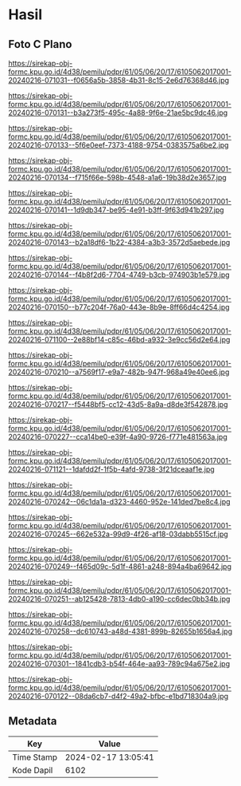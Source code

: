# Hasil

## Foto C Plano

https://sirekap-obj-formc.kpu.go.id/4d38/pemilu/pdpr/61/05/06/20/17/6105062017001-20240216-071031--f0656a5b-3858-4b31-8c15-2e6d76368d46.jpg

https://sirekap-obj-formc.kpu.go.id/4d38/pemilu/pdpr/61/05/06/20/17/6105062017001-20240216-070131--b3a273f5-495c-4a88-9f6e-21ae5bc9dc46.jpg

https://sirekap-obj-formc.kpu.go.id/4d38/pemilu/pdpr/61/05/06/20/17/6105062017001-20240216-070133--5f6e0eef-7373-4188-9754-0383575a6be2.jpg

https://sirekap-obj-formc.kpu.go.id/4d38/pemilu/pdpr/61/05/06/20/17/6105062017001-20240216-070134--f715f66e-598b-4548-a1a6-19b38d2e3657.jpg

https://sirekap-obj-formc.kpu.go.id/4d38/pemilu/pdpr/61/05/06/20/17/6105062017001-20240216-070141--1d9db347-be95-4e91-b3ff-9f63d941b297.jpg

https://sirekap-obj-formc.kpu.go.id/4d38/pemilu/pdpr/61/05/06/20/17/6105062017001-20240216-070143--b2a18df6-1b22-4384-a3b3-3572d5aebede.jpg

https://sirekap-obj-formc.kpu.go.id/4d38/pemilu/pdpr/61/05/06/20/17/6105062017001-20240216-070144--f4b8f2d6-7704-4749-b3cb-974903b1e579.jpg

https://sirekap-obj-formc.kpu.go.id/4d38/pemilu/pdpr/61/05/06/20/17/6105062017001-20240216-070150--b77c204f-76a0-443e-8b9e-8ff66d4c4254.jpg

https://sirekap-obj-formc.kpu.go.id/4d38/pemilu/pdpr/61/05/06/20/17/6105062017001-20240216-071100--2e88bf14-c85c-46bd-a932-3e9cc56d2e64.jpg

https://sirekap-obj-formc.kpu.go.id/4d38/pemilu/pdpr/61/05/06/20/17/6105062017001-20240216-070210--a7569f17-e9a7-482b-947f-968a49e40ee6.jpg

https://sirekap-obj-formc.kpu.go.id/4d38/pemilu/pdpr/61/05/06/20/17/6105062017001-20240216-070217--f5448bf5-cc12-43d5-8a9a-d8de3f542878.jpg

https://sirekap-obj-formc.kpu.go.id/4d38/pemilu/pdpr/61/05/06/20/17/6105062017001-20240216-070227--cca14be0-e39f-4a90-9726-f771e481563a.jpg

https://sirekap-obj-formc.kpu.go.id/4d38/pemilu/pdpr/61/05/06/20/17/6105062017001-20240216-071121--1dafdd2f-1f5b-4afd-9738-3f21dceaaf1e.jpg

https://sirekap-obj-formc.kpu.go.id/4d38/pemilu/pdpr/61/05/06/20/17/6105062017001-20240216-070242--06c1da1a-d323-4460-952e-141ded7be8c4.jpg

https://sirekap-obj-formc.kpu.go.id/4d38/pemilu/pdpr/61/05/06/20/17/6105062017001-20240216-070245--662e532a-99d9-4f26-af18-03dabb5515cf.jpg

https://sirekap-obj-formc.kpu.go.id/4d38/pemilu/pdpr/61/05/06/20/17/6105062017001-20240216-070249--f465d09c-5d1f-4861-a248-894a4ba69642.jpg

https://sirekap-obj-formc.kpu.go.id/4d38/pemilu/pdpr/61/05/06/20/17/6105062017001-20240216-070251--ab125428-7813-4db0-a190-cc6dec0bb34b.jpg

https://sirekap-obj-formc.kpu.go.id/4d38/pemilu/pdpr/61/05/06/20/17/6105062017001-20240216-070258--dc610743-a48d-4381-899b-82655b1656a4.jpg

https://sirekap-obj-formc.kpu.go.id/4d38/pemilu/pdpr/61/05/06/20/17/6105062017001-20240216-070301--1841cdb3-b54f-464e-aa93-789c94a675e2.jpg

https://sirekap-obj-formc.kpu.go.id/4d38/pemilu/pdpr/61/05/06/20/17/6105062017001-20240216-070122--08da6cb7-d4f2-49a2-bfbc-e1bd718304a9.jpg


## Metadata

| Key        | Value               |
| ---------- | ------------------- |
| Time Stamp | 2024-02-17 13:05:41 |
| Kode Dapil | 6102                |



